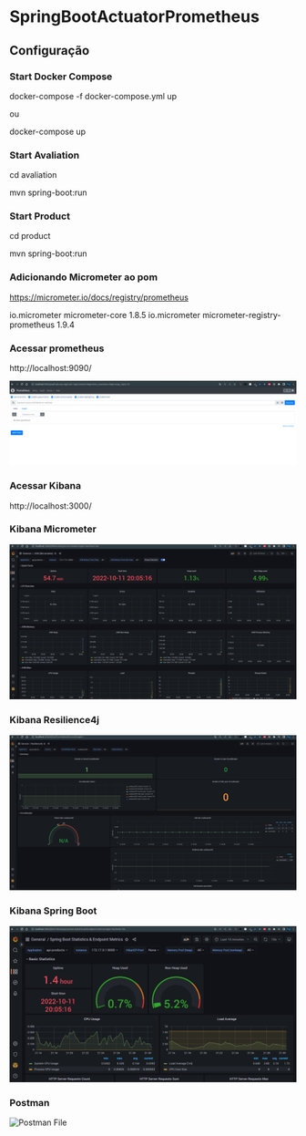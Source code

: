 # SpringBootActuatorPrometheus

## Configuração

### Start Docker Compose

docker-compose -f docker-compose.yml  up

ou 

docker-compose up

### Start Avaliation

cd avaliation

mvn spring-boot:run


### Start Product

cd product

mvn spring-boot:run


### Adicionando Micrometer ao pom

https://micrometer.io/docs/registry/prometheus

<dependency>
    <groupId>io.micrometer</groupId>
    <artifactId>micrometer-core</artifactId>
    <version>1.8.5</version>
</dependency>

<dependency>
    <groupId>io.micrometer</groupId>
    <artifactId>micrometer-registry-prometheus</artifactId>
    <version>1.9.4</version>
</dependency>

### Acessar prometheus

http://localhost:9090/

![prometheus](https://github.com/weder96/SpringBootActuatorPrometheus/blob/main/documentation/prometheus.png)


### Acessar Kibana
http://localhost:3000/

### Kibana Micrometer
![kibana_micrometer](https://github.com/weder96/SpringBootActuatorPrometheus/blob/main/documentation/kibana_micrometer.png)

### Kibana Resilience4j
![kibana_resilience4j](https://github.com/weder96/SpringBootActuatorPrometheus/blob/main/documentation/kibana_resilience4j.png)

### Kibana Spring Boot
![kibana_springboot](https://github.com/weder96/SpringBootActuatorPrometheus/blob/main/documentation/kibana_springboot.png)

### Postman
![Postman File](https://github.com/weder96/SpringBootActuatorPrometheus/blob/main/documentation/postmanFile.png.png)